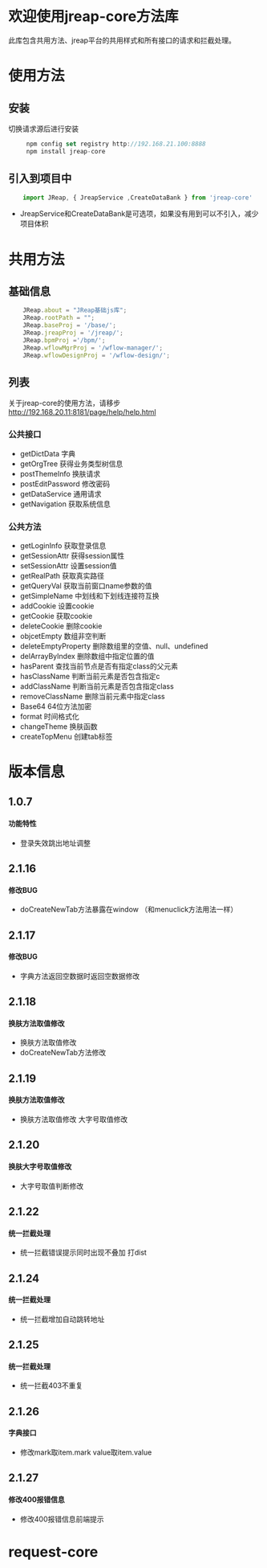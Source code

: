 # 欢迎使用jreap-core方法库
此库包含共用方法、jreap平台的共用样式和所有接口的请求和拦截处理。

# 使用方法
## 安装
切换请求源后进行安装
```javascript
	 npm config set registry http://192.168.21.100:8888
	 npm install jreap-core
```

## 引入到项目中
```javascript
	import JReap, { JreapService ,CreateDataBank } from 'jreap-core'
```
- JreapService和CreateDataBank是可选项，如果没有用到可以不引入，减少项目体积

# 共用方法
## 基础信息
```javascript
	JReap.about = "JReap基础js库";
	JReap.rootPath = "";
	JReap.baseProj = '/base/'; 
	JReap.jreapProj = '/jreap/';
	JReap.bpmProj ='/bpm/';
	JReap.wflowMgrProj = '/wflow-manager/';
	JReap.wflowDesignProj = '/wflow-design/';
```
## 列表
关于jreap-core的使用方法，请移步 http://192.168.20.11:8181/page/help/help.html


### 公共接口
- getDictData 字典
- getOrgTree 获得业务类型树信息
- postThemeInfo 换肤请求
- postEditPassword 修改密码
- getDataService 通用请求
- getNavigation 获取系统信息

### 公共方法
- getLoginInfo 获取登录信息
- getSessionAttr 获得session属性
- setSessionAttr 设置session值
- getRealPath 获取真实路径
- getQueryVal 获取当前窗口name参数的值
- getSimpleName 中划线和下划线连接符互换
- addCookie 设置cookie
- getCookie 获取cookie
- deleteCookie 删除cookie
- objcetEmpty 数组非空判断
- deleteEmptyProperty 删除数组里的空值、null、undefined
- delArrayByIndex 删除数组中指定位置的值
- hasParent 查找当前节点是否有指定class的父元素
- hasClassName 判断当前元素是否包含指定c
- addClassName 判断当前元素是否包含指定class
- removeClassName 删除当前元素中指定class
- Base64 64位方法加密
- format 时间格式化
- changeTheme 换肤函数
- createTopMenu 创建tab标签

# 版本信息

## 1.0.7
#### 功能特性

- 登录失效跳出地址调整


## 2.1.16
#### 修改BUG
- doCreateNewTab方法暴露在window （和menuclick方法用法一样）

## 2.1.17
#### 修改BUG
- 字典方法返回空数据时返回空数据修改

## 2.1.18
#### 换肤方法取值修改
- 换肤方法取值修改
- doCreateNewTab方法修改

## 2.1.19
#### 换肤方法取值修改
- 换肤方法取值修改 大字号取值修改

## 2.1.20
#### 换肤大字号取值修改
- 大字号取值判断修改

## 2.1.22
#### 统一拦截处理
- 统一拦截错误提示同时出现不叠加 打dist


## 2.1.24
#### 统一拦截处理
- 统一拦截增加自动跳转地址


## 2.1.25
#### 统一拦截处理
- 统一拦截403不重复


## 2.1.26
#### 字典接口
- 修改mark取item.mark value取item.value


## 2.1.27
#### 修改400报错信息
- 修改400报错信息前端提示
# request-core
